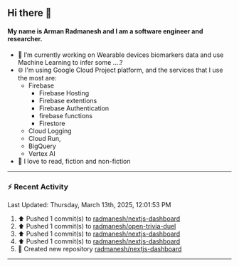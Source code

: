## Hi there 👋

#### My name is Arman Radmanesh and I am a software engineer and researcher.

- 🔭 I’m currently working on Wearable devices biomarkers data and use Machine Learning to infer some ....?
- 🌐 I'm using Google Cloud Project platform, and the services that I use the most are:
  - Firebase
     - Firebase Hosting
     - Firebase extentions 
     - Firebase Authentication
     - firebase functions
     - Firestore
  - Cloud Logging
  - Cloud Run,
  - BigQuery
  - Vertex AI
- 📖 I love to read, fiction and non-fiction

---

### :zap: Recent Activity

<!--START_SECTION:activity-->
<!--END_SECTION:activity-->

<!--RECENT_ACTIVITY:last_update-->
Last Updated: Thursday, March 13th, 2025, 12:01:53 PM
<!--RECENT_ACTIVITY:last_update_end-->

<!--RECENT_ACTIVITY:start-->
1. ⬆️ Pushed 1 commit(s) to [radmanesh/nextjs-dashboard](https://github.com/radmanesh/nextjs-dashboard)
2. ⬆️ Pushed 1 commit(s) to [radmanesh/open-trivia-duel](https://github.com/radmanesh/open-trivia-duel)
3. ⬆️ Pushed 1 commit(s) to [radmanesh/nextjs-dashboard](https://github.com/radmanesh/nextjs-dashboard)
4. ⬆️ Pushed 1 commit(s) to [radmanesh/nextjs-dashboard](https://github.com/radmanesh/nextjs-dashboard)
5. 📔 Created new repository [radmanesh/nextjs-dashboard](https://github.com/radmanesh/nextjs-dashboard)
<!--RECENT_ACTIVITY:end-->

---

<!--
**radmanesh/radmanesh** is a ✨ _special_ ✨ repository because its `README.md` (this file) appears on your GitHub profile.

Here are some ideas to get you started:

- 🔭 I’m currently working on ...
- 🌱 I’m currently learning ...
- 👯 I’m looking to collaborate on ...
- 🤔 I’m looking for help with ...
- 💬 Ask me about ...
- 📫 How to reach me: ...
- 😄 Pronouns: ...
- ⚡ Fun fact: ...
-->
